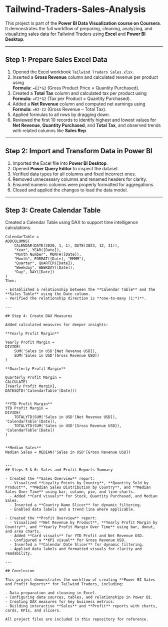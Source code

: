 # Tailwind-Traders-Sales-Analysis


This project is part of the **Power BI Data Visualization course on Coursera**.  
It demonstrates the full workflow of preparing, cleaning, analyzing, and visualizing sales data for Tailwind Traders using **Excel** and **Power BI Desktop**.

---

## Step 1: Prepare Sales Excel Data
1. Opened the Excel workbook `Tailwind Traders Sales.xlsx`.
2. Inserted a **Gross Revenue** column and calculated revenue per product using  
   **Formula:** `=E2*G2` (Gross Product Price × Quantity Purchased).
3. Created a **Total Tax** column and calculated tax per product using  
   **Formula:** `=F2*G2` (Tax per Product × Quantity Purchased).
4. Added a **Net Revenue** column and computed net earnings using  
   **Formula:** `=H2-I2` (Gross Revenue – Total Tax).
5. Applied formulas to all rows by dragging down.
6. Reviewed the first 10 records to identify highest and lowest values for **Net Revenue**, **Quantity Purchased**, and **Total Tax**, and observed trends with related columns like **Sales Rep**.

---

## Step 2: Import and Transform Data in Power BI
1. Imported the Excel file into **Power BI Desktop**.
2. Opened **Power Query Editor** to inspect the dataset.
3. Verified data types for all columns and fixed incorrect ones.
4. Removed unnecessary columns and renamed headers for clarity.
5. Ensured numeric columns were properly formatted for aggregations.
6. Closed and applied the changes to load the data model.

---

## Step 3: Create Calendar Table
Created a Calendar Table using DAX to support time intelligence calculations.

```DAX
CalendarTable =
ADDCOLUMNS(
    CALENDAR(DATE(2020, 1, 1), DATE(2023, 12, 31)),
    "Year", YEAR([Date]),
    "Month Number", MONTH([Date]),
    "Month", FORMAT([Date], "MMMM"),
    "Quarter", QUARTER([Date]),
    "Weekday", WEEKDAY([Date]),
    "Day", DAY([Date])
)
Then:

- Established a relationship between the **Calendar Table** and the **Sales Table** using the Date column.
- Verified the relationship direction is **one-to-many (1:*)**.

---

## Step 4: Create DAX Measures

Added calculated measures for deeper insights:

**Yearly Profit Margin**

Yearly Profit Margin = 
DIVIDE(
    SUM('Sales in USD'[Net Revenue USD]),
    SUM('Sales in USD'[Gross Revenue USD])
)

**Quarterly Profit Margin**

Quarterly Profit Margin = 
CALCULATE(
[Yearly Profit Margin],
DATESQTD('CalendarTable'[Date]))


**YTD Profit Margin**
YTD Profit Margin = 
DIVIDE(
    TOTALYTD(SUM('Sales in USD'[Net Revenue USD]), 'CalendarTable'[Date]),
    TOTALYTD(SUM('Sales in USD'[Gross Revenue USD]), 'CalendarTable'[Date])
)


**Median Sales**
Median Sales = MEDIAN('Sales in USD'[Gross Revenue USD])


---
## Steps 5 & 6: Sales and Profit Reports Summary

- Created the **Sales Overview** report:
  - Visualized **Loyalty Points by Country**, **Quantity Sold by Product**, **Median Sales Distribution by Country**, and **Median Sales Over Time** using bar, column, pie, and line charts.
  - Added **Card visuals** for Stock, Quantity Purchased, and Median Sales.
  - Inserted a **Country Name Slicer** for dynamic filtering.
  - Enabled data labels and a trend line where applicable.

- Created the **Profit Overview** report:
  - Visualized **Net Revenue by Product**, **Yearly Profit Margin by Country**, and **Yearly Profit Margin Over Time** using bar, donut, and area charts.
  - Added **Card visuals** for YTD Profit and Net Revenue USD.
  - Configured a **KPI visual** for Gross Revenue USD.
  - Inserted a **Calendar Date Slicer** for dynamic filtering.
  - Applied data labels and formatted visuals for clarity and readability.

---

## Conclusion

This project demonstrates the workflow of creating **Power BI Sales and Profit Reports** for Tailwind Traders, including:

- Data preparation and cleaning in Excel.
- Configuring data sources, tables, and relationships in Power BI.
- Creating DAX measures for key business metrics.
- Building interactive **Sales** and **Profit** reports with charts, cards, KPIs, and slicers.

All project files are included in this repository for reference.

